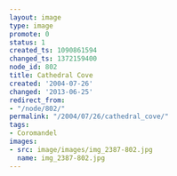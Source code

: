 ```yaml
---
layout: image
type: image
promote: 0
status: 1
created_ts: 1090861594
changed_ts: 1372159400
node_id: 802
title: Cathedral Cove
created: '2004-07-26'
changed: '2013-06-25'
redirect_from:
- "/node/802/"
permalink: "/2004/07/26/cathedral_cove/"
tags:
- Coromandel
images:
- src: image/images/img_2387-802.jpg
  name: img_2387-802.jpg
---
```


